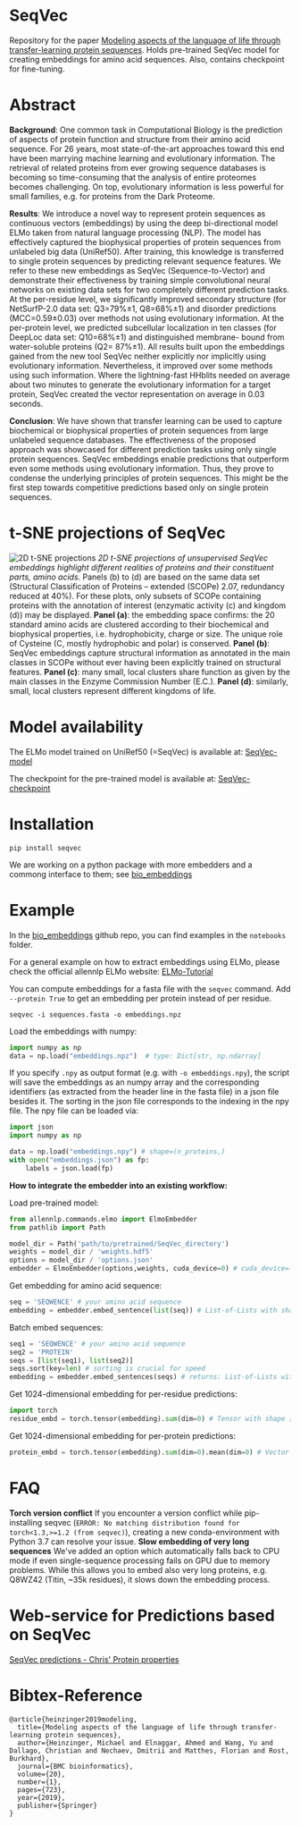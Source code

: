 # SeqVec

Repository for the paper [Modeling aspects of the language of life through transfer-learning protein sequences](https://bmcbioinformatics.biomedcentral.com/articles/10.1186/s12859-019-3220-8).
Holds pre-trained SeqVec model for creating embeddings for amino acid sequences. Also, contains checkpoint for fine-tuning.

# Abstract
**Background**: One common task in Computational Biology is the prediction of aspects of protein function and structure from their amino acid sequence. For 26 years, most state-of-the-art approaches toward this end have been marrying machine learning and evolutionary information. The retrieval of related proteins from ever growing sequence databases is becoming so time-consuming that the analysis of entire proteomes becomes challenging. On top, evolutionary information is less powerful for small families, e.g. for proteins from the Dark Proteome.

**Results**: We introduce a novel way to represent protein sequences as continuous vectors (embeddings) by using the deep bi-directional model ELMo taken from natural language processing (NLP). The model has effectively captured the biophysical properties of protein sequences from unlabeled big data (UniRef50). After training, this knowledge is transferred to single protein sequences by predicting relevant sequence features. We refer to these new embeddings as SeqVec (Sequence-to-Vector) and demonstrate their effectiveness by training simple convolutional neural networks on existing data sets for two completely different prediction tasks. At the per-residue level, we significantly improved secondary structure (for NetSurfP-2.0 data set: Q3=79%±1, Q8=68%±1) and disorder predictions (MCC=0.59±0.03) over methods not using evolutionary information. At the per-protein level, we predicted subcellular localization in ten classes (for DeepLoc data set: Q10=68%±1) and distinguished membrane- bound from water-soluble proteins (Q2= 87%±1). All results built upon the embeddings gained from the new tool SeqVec neither explicitly nor implicitly using evolutionary information. Nevertheless, it improved over some methods using such information. Where the lightning-fast HHblits needed on average about two minutes to generate the evolutionary information for a target protein, SeqVec created the vector representation on average in 0.03 seconds.

**Conclusion**: We have shown that transfer learning can be used to capture biochemical or biophysical properties of protein sequences from large unlabeled sequence databases. The effectiveness of the proposed approach was showcased for different prediction tasks using only single protein sequences. SeqVec embeddings enable predictions that outperform even some methods using evolutionary information. Thus, they prove to condense the underlying principles of protein sequences. This might be the first step towards competitive predictions based only on single protein sequences.

# t-SNE projections of SeqVec
![2D t-SNE projections](seqvec_tsne.png "2D t-SNE projections of SeqVec")
*2D t-SNE projections of unsupervised SeqVec embeddings highlight different realities of proteins and their constituent parts, amino acids.* Panels (b) to (d) are based on the same data set (Structural Classification of Proteins – extended (SCOPe) 2.07, redundancy reduced at 40%). For these plots, only subsets of SCOPe containing proteins with the annotation of interest (enzymatic activity (c) and kingdom (d)) may be displayed. **Panel (a)**: the embedding space confirms: the 20 standard amino acids are clustered according to their biochemical and biophysical properties, i.e. hydrophobicity, charge or size. The unique role of Cysteine (C, mostly hydrophobic and polar) is conserved. **Panel (b)**: SeqVec embeddings capture structural information as annotated in the main classes in SCOPe without ever having been explicitly trained on structural features. **Panel (c)**: many small, local clusters share function as given by the main classes in the Enzyme Commission Number (E.C.). **Panel (d)**: similarly, small, local clusters represent different kingdoms of life.

# Model availability
The ELMo model trained on UniRef50 (=SeqVec) is available at:
[SeqVec-model](https://rostlab.org/~deepppi/seqvec.zip)

The checkpoint for the pre-trained model is available at:
[SeqVec-checkpoint](https://rostlab.org/~deepppi/seqvec_checkpoint.tar.gz)

# Installation

```
pip install seqvec
```

We are working on a python package with more embedders and a commong interface to them; see [bio_embeddings](https://github.com/sacdallago/bio_embeddings)

# Example

In the [bio_embeddings](https://github.com/sacdallago/bio_embeddings) github repo, you can find examples in the `notebooks` folder.

For a general example on how to extract embeddings using ELMo, please check the 
official allennlp ELMo website: [ELMo-Tutorial](https://github.com/allenai/allennlp/blob/master/tutorials/how_to/elmo.md)

You can compute embeddings for a fasta file with the `seqvec` command. Add `--protein True` to get an embedding per protein instead of per residue.

```
seqvec -i sequences.fasta -o embeddings.npz
```

Load the embeddings with numpy:

```python
import numpy as np
data = np.load("embeddings.npz")  # type: Dict[str, np.ndarray]
```

If you specify `.npy` as output format (e.g. with `-o embeddings.npy`), the script will save the embeddings as an numpy array and the corresponding identifiers (as extracted from the header line in the fasta file) in a json file besides it. The sorting in the json file corresponds to the indexing in the npy file. The npy file can be loaded via:

```python
import json
import numpy as np

data = np.load("embeddings.npy") # shape=(n_proteins,)
with open("embeddings.json") as fp:
    labels = json.load(fp)
```

**How to integrate the embedder into an existing workflow:**


Load pre-trained model:

```python
from allennlp.commands.elmo import ElmoEmbedder
from pathlib import Path

model_dir = Path('path/to/pretrained/SeqVec_directory')
weights = model_dir / 'weights.hdf5'
options = model_dir / 'options.json'
embedder = ElmoEmbedder(options,weights, cuda_device=0) # cuda_device=-1 for CPU
```

Get embedding for amino acid sequence:

```python
seq = 'SEQWENCE' # your amino acid sequence
embedding = embedder.embed_sentence(list(seq)) # List-of-Lists with shape [3,L,1024]
```

Batch embed sequences:

```python
seq1 = 'SEQWENCE' # your amino acid sequence
seq2 = 'PROTEIN'
seqs = [list(seq1), list(seq2)]
seqs.sort(key=len) # sorting is crucial for speed
embedding = embedder.embed_sentences(seqs) # returns: List-of-Lists with shape [3,L,1024]
```

Get 1024-dimensional embedding for per-residue predictions:

```python
import torch
residue_embd = torch.tensor(embedding).sum(dim=0) # Tensor with shape [L,1024]
```

Get 1024-dimensional embedding for per-protein predictions:
```python
protein_embd = torch.tensor(embedding).sum(dim=0).mean(dim=0) # Vector with shape [1024]
```
# FAQ
**Torch version conflict**
If you encounter a version conflict while pip-installing seqvec (```ERROR: No matching distribution found for torch<1.3,>=1.2 (from seqvec)```), creating a new conda-environment with Python 3.7 can resolve your issue.
**Slow embedding of very long sequences**
We've added an option which automatically falls back to CPU mode if even single-sequence processing fails on GPU due to memory problems. While this allows you to embed also very long proteins, e.g. Q8WZ42 (Titin, ~35k residues), it slows down the embedding process.



# Web-service for Predictions based on SeqVec
[SeqVec predictions - Chris' Protein properties](https://embed.protein.properties/)

# Bibtex-Reference
```
@article{heinzinger2019modeling,
  title={Modeling aspects of the language of life through transfer-learning protein sequences},
  author={Heinzinger, Michael and Elnaggar, Ahmed and Wang, Yu and Dallago, Christian and Nechaev, Dmitrii and Matthes, Florian and Rost, Burkhard},
  journal={BMC bioinformatics},
  volume={20},
  number={1},
  pages={723},
  year={2019},
  publisher={Springer}
}
```
